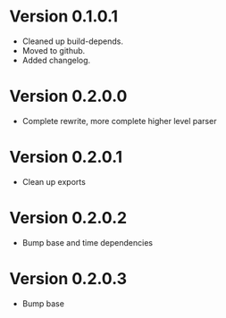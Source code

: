 # Version 0.1.0.1
  - Cleaned up build-depends.
  - Moved to github.
  - Added changelog.	
# Version 0.2.0.0
  - Complete rewrite, more complete higher level parser
# Version 0.2.0.1
  - Clean up exports
# Version 0.2.0.2
  - Bump base and time dependencies	
# Version 0.2.0.3
  - Bump base	
